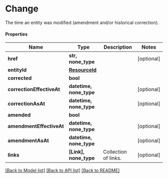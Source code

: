 # Change

The time an entity was modified (amendment and/or historical correction).

#### Properties
Name | Type | Description | Notes
------------ | ------------- | ------------- | -------------
**href** | **str, none_type** |  | [optional] 
**entityId** | [**ResourceId**](ResourceId.md) |  | 
**corrected** | **bool** |  | 
**correctionEffectiveAt** | **datetime, none_type** |  | [optional] 
**correctionAsAt** | **datetime, none_type** |  | [optional] 
**amended** | **bool** |  | 
**amendmentEffectiveAt** | **datetime, none_type** |  | [optional] 
**amendmentAsAt** | **datetime, none_type** |  | [optional] 
**links** | **[Link], none_type** | Collection of links. | [optional] 

[[Back to Model list]](../README.md#documentation-for-models) [[Back to API list]](../README.md#documentation-for-api-endpoints) [[Back to README]](../README.md)

